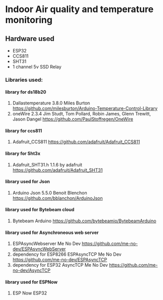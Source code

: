# Indoor Air quality and temperature monitoring

## Hardware used 
* ESP32
* CCS811
* SHT31 
* 1 channel 5v SSD Relay

### Libraries used:

#### library for ds18b20
1. Dallastemperature 3.8.0 Miles Burton <https://github.com/milesburton/Arduino-Temperature-Control-Library>
2. oneWire 2.3.4 Jim Studt, Tom Pollard, Robin James, Glenn Trewitt, Jason Dangel <https://github.com/PaulStoffregen/OneWire>

#### library for ccs811 
1. Adafruit_CCS811 https://github.com/adafruit/Adafruit_CCS811

#### library for Sht3x
1. Adafruit_SHT31.h 1.1.6 by adafruit <https://github.com/adafruit/Adafruit_SHT31>

#### library used for Json
1. Arduino Json 5.5.0 Benoit Blenchon <https://github.com/bblanchon/ArduinoJson>

#### library used for Bytebeam cloud
1. Bytebeam Arduino https://github.com/bytebeamio/BytebeamArduino

#### library used for Asynchroneous web server
1. ESPAsyncWebserver Me No Dev https://github.com/me-no-dev/ESPAsyncWebServer
2. dependency for ESP8266 ESPAsyncTCP Me No Dev https://github.com/me-no-dev/ESPAsyncTCP
3. dependency for ESP32 AsyncTCP Me No Dev https://github.com/me-no-dev/AsyncTCP

#### library used for ESPNow
1. ESP Now ESP32




